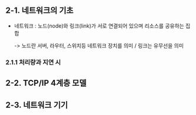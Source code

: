 ## 2-1. 네트워크의 기초


* 네트워크 : 노드(node)와 링크(link)가 서로 연결되어 있으며 리소스를 공유하는 집합

  ->  노드란 서버, 라우터, 스위치등 네트워크 장치를 의미 / 링크는 유무선을 의미

### 2.1.1 처리량과 지연 시

## 2-2. TCP/IP 4계층 모델

## 2-3. 네트워크 기기
